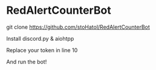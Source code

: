 # RedAlertCounterBot
git clone https://github.com/stoHatol/RedAlertCounterBot

Install discord.py & aiohtpp

Replace your token in line 10 

And run the bot!
